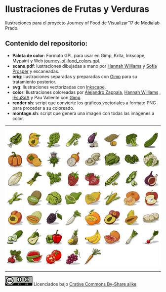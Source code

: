 # Ilustraciones de Frutas y Verduras

Ilustraciones para el proyecto Journey of Food de Visualizar'17 de Medialab Prado.

## Contenido del repositorio:

- **Paleta de color**: Formato GPL para usar en Gimp, Krita, Inkscape, Mypaint y Web [journey-of-food_colors.gpl](journey-of-food_colors.gpl).
- **scans.pdf**: lustraciones dibujadas a mano por [Hannah Williams](http://WWW.hannahwilliams.co.za) y [Sofía Prosper](http://www.sofipros.com) y escaneadas.
- **orig**: Ilustraciones separadas y preparadas con [Gimp](http://www.gimp.org) para su tratamiento posterior.
- **svg**: Ilustraciones vectorizadas con [Inkscape](http://www.inkscape.org).
- **color**: Ilustraciones coloreadas por [Alejandro Zappala](http://www.alejandrozappala.com), [Hannah Williams](http://WWW.hannawilliams.co.za) , [jEsuSdA](http://www.jesusda.com) y Pau Valiente con [Gimp](http://www.gimp.org).
- **render.sh**: script que convierte los gráficos vectoriales a formato PNG para proceder a su coloreado.
- **montage.sh**: script que genera una imagen con todas las imágenes a color.
---

![Frutas y Verduras](montaje.jpg)


---
![Crative Commons By-Share alike](cc.png)
Licenciados bajo [Crative Commons By-Share alike](http://http://creativecommons.org/licenses/by-sa/4.0/)

